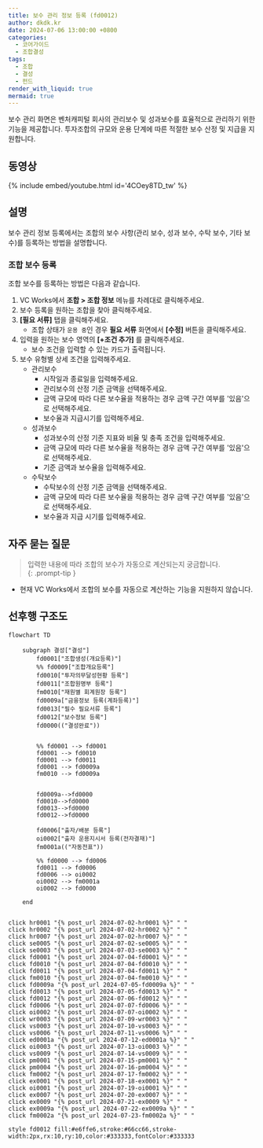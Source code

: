 ```yaml
---
title: 보수 관리 정보 등록 (fd0012)
author: dkdk.kr
date: 2024-07-06 13:00:00 +0800
categories:
  - 코어가이드
  - 조합결성
tags:
  - 조합
  - 결성
  - 펀드
render_with_liquid: true
mermaid: true
---
```

보수 관리 화면은 벤처캐피털 회사의 관리보수 및 성과보수를 효율적으로 관리하기 위한 기능을 제공합니다. 투자조합의 규모와 운용 단계에 따른 적절한 보수 산정 및 지급을 지원합니다.

## 동영상

{% include embed/youtube.html id='4COey8TD_tw' %}

## 설명
보수 관리 정보 등록에서는 조합의 보수 사항(관리 보수, 성과 보수, 수탁 보수, 기타 보수)를 등록하는 방법을 설명합니다.
### 조합 보수 등록

조합 보수를 등록하는 방법은 다음과 같습니다.

1. VC Works에서 **조합 > 조합 정보** 메뉴를 차례대로 클릭해주세요.    
2. 보수 등록을 원하는 조합을 찾아 클릭해주세요.    
3. **[필요 서류]** 탭을 클릭해주세요.    
    - 조합 상태가 `운용 중`인 경우 **필요 서류** 화면에서 **[수정]** 버튼을 클릭해주세요.        
4. 입력을 원하는 보수 영역의 **[+조건 추가]** 를 클릭해주세요.    
    - 보수 조건을 입력할 수 있는 카드가 출력됩니다.        
5. 보수 유형별 상세 조건을 입력해주세요.    
    - 관리보수        
        - 시작일과 종료일을 입력해주세요.            
        - 관리보수의 산정 기준 금액을 선택해주세요.            
        - 금액 규모에 따라 다른 보수율을 적용하는 경우 금액 구간 여부를 '있음'으로 선택해주세요.            
        - 보수율과 지급시기를 입력해주세요.            
    - 성과보수        
        - 성과보수의 산정 기준 지표와 비율 및 충족 조건을 입력해주세요.            
        - 금액 규모에 따라 다른 보수율을 적용하는 경우 금액 구간 여부를 '있음'으로 선택해주세요.            
        - 기준 금액과 보수율을 입력해주세요.            
    - 수탁보수        
        - 수탁보수의 산정 기준 금액을 선택해주세요.            
        - 금액 규모에 따라 다른 보수율을 적용하는 경우 금액 구간 여부를 '있음'으로 선택해주세요.            
        - 보수율과 지급 시기를 입력해주세요.            

## 자주 묻는 질문

> 입력한 내용에 따라 조합의 보수가 자동으로 계산되는지 궁금합니다.  
 {: .prompt-tip }
- 현재 VC Works에서 조합의 보수를 자동으로 계산하는 기능을 지원하지 않습니다.




## 선후행 구조도

```mermaid
flowchart TD

    subgraph 결성["결성"]
        fd0001["조합생성(개요등록)"]
        %% fd0009["조합개요등록"]
        fd0010["투자의무달성현황 등록"]
        fd0011["조합원명부 등록"]
        fm0010["재원별 회계원장 등록"]
        fd0009a["금융정보 등록(계좌등록)"]
        fd0013["필수 필요서류 등록"]
        fd0012["보수정보 등록"]
        fd0000(("결성완료"))

        
        %% fd0001 --> fd0001
        fd0001 --> fd0010
        fd0001 --> fd0011 
        fd0001 --> fd0009a 
        fm0010 --> fd0009a


        fd0009a-->fd0000
        fd0010-->fd0000
        fd0013-->fd0000
        fd0012-->fd0000

        fd0006["출자/배분 등록"]
        oi0002["출자 운용지시서 등록(전자결재)"]
        fm0001a(("자동전표"))

        %% fd0000 --> fd0006
        fd0011 --> fd0006
        fd0006 --> oi0002 
        oi0002 --> fm0001a
        oi0002 --> fd0000

    end

    
click hr0001 "{% post_url 2024-07-02-hr0001 %}" " "
click hr0002 "{% post_url 2024-07-02-hr0002 %}" " "
click hr0007 "{% post_url 2024-07-02-hr0007 %}" " "
click se0005 "{% post_url 2024-07-02-se0005 %}" " "
click se0003 "{% post_url 2024-07-03-se0003 %}" " "
click fd0001 "{% post_url 2024-07-04-fd0001 %}" " "
click fd0010 "{% post_url 2024-07-04-fd0010 %}" " "
click fd0011 "{% post_url 2024-07-04-fd0011 %}" " "
click fm0010 "{% post_url 2024-07-04-fm0010 %}" " "
click fd0009a "{% post_url 2024-07-05-fd0009a %}" " "
click fd0013 "{% post_url 2024-07-05-fd0013 %}" " "
click fd0012 "{% post_url 2024-07-06-fd0012 %}" " "
click fd0006 "{% post_url 2024-07-07-fd0006 %}" " "
click oi0002 "{% post_url 2024-07-07-oi0002 %}" " "
click wr0003 "{% post_url 2024-07-09-wr0003 %}" " "
click vs0003 "{% post_url 2024-07-10-vs0003 %}" " "
click vs0006 "{% post_url 2024-07-11-vs0006 %}" " "
click ed0001a "{% post_url 2024-07-12-ed0001a %}" " "
click oi0003 "{% post_url 2024-07-13-oi0003 %}" " "
click vs0009 "{% post_url 2024-07-14-vs0009 %}" " "
click pm0001 "{% post_url 2024-07-15-pm0001 %}" " "
click pm0004 "{% post_url 2024-07-16-pm0004 %}" " "
click fm0002 "{% post_url 2024-07-17-fm0002 %}" " "
click ex0001 "{% post_url 2024-07-18-ex0001 %}" " "
click oi0001 "{% post_url 2024-07-19-oi0001 %}" " "
click ex0007 "{% post_url 2024-07-20-ex0007 %}" " "
click ex0009 "{% post_url 2024-07-21-ex0009 %}" " "
click ex0009a "{% post_url 2024-07-22-ex0009a %}" " "
click fm0002a "{% post_url 2024-07-23-fm0002a %}" " "

style fd0012 fill:#e6ffe6,stroke:#66cc66,stroke-width:2px,rx:10,ry:10,color:#333333,fontColor:#333333

```
